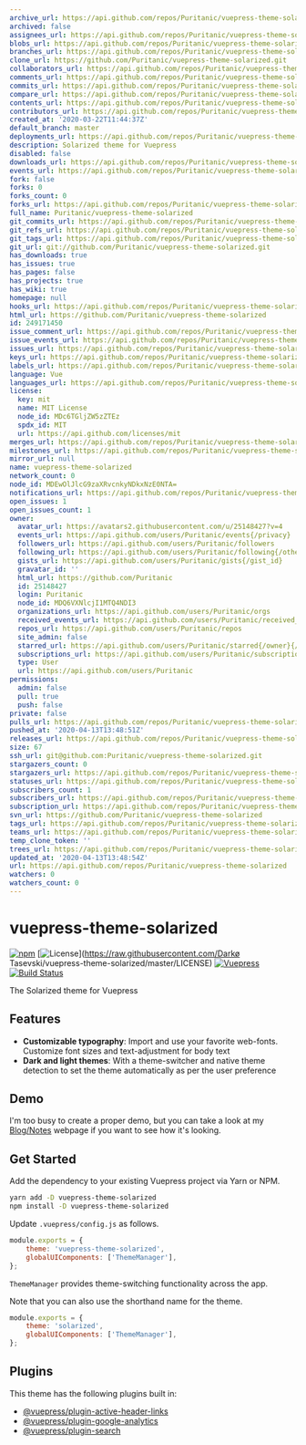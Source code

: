 ```yaml
---
archive_url: https://api.github.com/repos/Puritanic/vuepress-theme-solarized/{archive_format}{/ref}
archived: false
assignees_url: https://api.github.com/repos/Puritanic/vuepress-theme-solarized/assignees{/user}
blobs_url: https://api.github.com/repos/Puritanic/vuepress-theme-solarized/git/blobs{/sha}
branches_url: https://api.github.com/repos/Puritanic/vuepress-theme-solarized/branches{/branch}
clone_url: https://github.com/Puritanic/vuepress-theme-solarized.git
collaborators_url: https://api.github.com/repos/Puritanic/vuepress-theme-solarized/collaborators{/collaborator}
comments_url: https://api.github.com/repos/Puritanic/vuepress-theme-solarized/comments{/number}
commits_url: https://api.github.com/repos/Puritanic/vuepress-theme-solarized/commits{/sha}
compare_url: https://api.github.com/repos/Puritanic/vuepress-theme-solarized/compare/{base}...{head}
contents_url: https://api.github.com/repos/Puritanic/vuepress-theme-solarized/contents/{+path}
contributors_url: https://api.github.com/repos/Puritanic/vuepress-theme-solarized/contributors
created_at: '2020-03-22T11:44:37Z'
default_branch: master
deployments_url: https://api.github.com/repos/Puritanic/vuepress-theme-solarized/deployments
description: Solarized theme for Vuepress
disabled: false
downloads_url: https://api.github.com/repos/Puritanic/vuepress-theme-solarized/downloads
events_url: https://api.github.com/repos/Puritanic/vuepress-theme-solarized/events
fork: false
forks: 0
forks_count: 0
forks_url: https://api.github.com/repos/Puritanic/vuepress-theme-solarized/forks
full_name: Puritanic/vuepress-theme-solarized
git_commits_url: https://api.github.com/repos/Puritanic/vuepress-theme-solarized/git/commits{/sha}
git_refs_url: https://api.github.com/repos/Puritanic/vuepress-theme-solarized/git/refs{/sha}
git_tags_url: https://api.github.com/repos/Puritanic/vuepress-theme-solarized/git/tags{/sha}
git_url: git://github.com/Puritanic/vuepress-theme-solarized.git
has_downloads: true
has_issues: true
has_pages: false
has_projects: true
has_wiki: true
homepage: null
hooks_url: https://api.github.com/repos/Puritanic/vuepress-theme-solarized/hooks
html_url: https://github.com/Puritanic/vuepress-theme-solarized
id: 249171450
issue_comment_url: https://api.github.com/repos/Puritanic/vuepress-theme-solarized/issues/comments{/number}
issue_events_url: https://api.github.com/repos/Puritanic/vuepress-theme-solarized/issues/events{/number}
issues_url: https://api.github.com/repos/Puritanic/vuepress-theme-solarized/issues{/number}
keys_url: https://api.github.com/repos/Puritanic/vuepress-theme-solarized/keys{/key_id}
labels_url: https://api.github.com/repos/Puritanic/vuepress-theme-solarized/labels{/name}
language: Vue
languages_url: https://api.github.com/repos/Puritanic/vuepress-theme-solarized/languages
license:
  key: mit
  name: MIT License
  node_id: MDc6TGljZW5zZTEz
  spdx_id: MIT
  url: https://api.github.com/licenses/mit
merges_url: https://api.github.com/repos/Puritanic/vuepress-theme-solarized/merges
milestones_url: https://api.github.com/repos/Puritanic/vuepress-theme-solarized/milestones{/number}
mirror_url: null
name: vuepress-theme-solarized
network_count: 0
node_id: MDEwOlJlcG9zaXRvcnkyNDkxNzE0NTA=
notifications_url: https://api.github.com/repos/Puritanic/vuepress-theme-solarized/notifications{?since,all,participating}
open_issues: 1
open_issues_count: 1
owner:
  avatar_url: https://avatars2.githubusercontent.com/u/25148427?v=4
  events_url: https://api.github.com/users/Puritanic/events{/privacy}
  followers_url: https://api.github.com/users/Puritanic/followers
  following_url: https://api.github.com/users/Puritanic/following{/other_user}
  gists_url: https://api.github.com/users/Puritanic/gists{/gist_id}
  gravatar_id: ''
  html_url: https://github.com/Puritanic
  id: 25148427
  login: Puritanic
  node_id: MDQ6VXNlcjI1MTQ4NDI3
  organizations_url: https://api.github.com/users/Puritanic/orgs
  received_events_url: https://api.github.com/users/Puritanic/received_events
  repos_url: https://api.github.com/users/Puritanic/repos
  site_admin: false
  starred_url: https://api.github.com/users/Puritanic/starred{/owner}{/repo}
  subscriptions_url: https://api.github.com/users/Puritanic/subscriptions
  type: User
  url: https://api.github.com/users/Puritanic
permissions:
  admin: false
  pull: true
  push: false
private: false
pulls_url: https://api.github.com/repos/Puritanic/vuepress-theme-solarized/pulls{/number}
pushed_at: '2020-04-13T13:48:51Z'
releases_url: https://api.github.com/repos/Puritanic/vuepress-theme-solarized/releases{/id}
size: 67
ssh_url: git@github.com:Puritanic/vuepress-theme-solarized.git
stargazers_count: 0
stargazers_url: https://api.github.com/repos/Puritanic/vuepress-theme-solarized/stargazers
statuses_url: https://api.github.com/repos/Puritanic/vuepress-theme-solarized/statuses/{sha}
subscribers_count: 1
subscribers_url: https://api.github.com/repos/Puritanic/vuepress-theme-solarized/subscribers
subscription_url: https://api.github.com/repos/Puritanic/vuepress-theme-solarized/subscription
svn_url: https://github.com/Puritanic/vuepress-theme-solarized
tags_url: https://api.github.com/repos/Puritanic/vuepress-theme-solarized/tags
teams_url: https://api.github.com/repos/Puritanic/vuepress-theme-solarized/teams
temp_clone_token: ''
trees_url: https://api.github.com/repos/Puritanic/vuepress-theme-solarized/git/trees{/sha}
updated_at: '2020-04-13T13:48:54Z'
url: https://api.github.com/repos/Puritanic/vuepress-theme-solarized
watchers: 0
watchers_count: 0
---
```


# vuepress-theme-solarized

[![npm](https://img.shields.io/npm/v/vuepress-theme-solarized)](https://www.npmjs.com/package/vuepress-theme-solarized) [![License](https://img.shields.io/badge/license-MIT-green.svg)](https://raw.githubusercontent.com/Darkø Tasevski/vuepress-theme-solarized/master/LICENSE) [![Vuepress](https://img.shields.io/github/package-json/dependency-version/Puritanic/vuepress-theme-solarized/@vuepress/plugin-search?label=vuepress)](https://github.com/vuejs/vuepress) [![Build Status](https://travis-ci.org/Puritanic/vuepress-theme-solarized.svg?branch=master)](https://travis-ci.org/Puritanic/vuepress-theme-solarized)

The Solarized theme for Vuepress

## Features

-   **Customizable typography**: Import and use your favorite web-fonts. Customize font sizes and text-adjustment for body text
-   **Dark and light themes**: With a theme-switcher and native theme detection to set the theme automatically as per the user preference

## Demo

I'm too busy to create a proper demo, but you can take a look at my [Blog/Notes](https://puritanic.github.io/CompSci/) webpage if you want to see how it's looking.

## Get Started

Add the dependency to your existing Vuepress project via Yarn or NPM.

```sh
yarn add -D vuepress-theme-solarized
npm install -D vuepress-theme-solarized
```

Update `.vuepress/config.js` as follows.

```js
module.exports = {
	theme: 'vuepress-theme-solarized',
	globalUIComponents: ['ThemeManager'],
};
```

`ThemeManager` provides theme-switching functionality across the app.

Note that you can also use the shorthand name for the theme.

```js
module.exports = {
	theme: 'solarized',
	globalUIComponents: ['ThemeManager'],
};
```

## Plugins

This theme has the following plugins built in:

-   [@vuepress/plugin-active-header-links](https://github.com/vuejs/vuepress/tree/master/packages/@vuepress/plugin-active-header-links)
-   [@vuepress/plugin-google-analytics](https://github.com/vuejs/vuepress/tree/master/packages/%40vuepress/plugin-google-analytics)
-   [@vuepress/plugin-search](https://github.com/vuejs/vuepress/tree/master/packages/%40vuepress/plugin-search)
